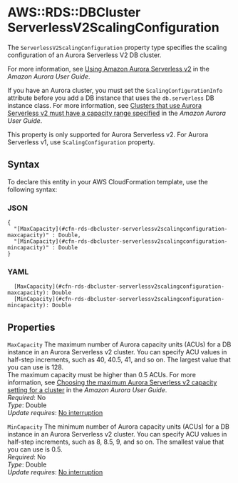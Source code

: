 # AWS::RDS::DBCluster ServerlessV2ScalingConfiguration<a name="aws-properties-rds-dbcluster-serverlessv2scalingconfiguration"></a>

The `ServerlessV2ScalingConfiguration` property type specifies the scaling configuration of an Aurora Serverless V2 DB cluster\.

For more information, see [Using Amazon Aurora Serverless v2](https://docs.aws.amazon.com/AmazonRDS/latest/AuroraUserGuide/aurora-serverless-v2.html) in the *Amazon Aurora User Guide*\.

If you have an Aurora cluster, you must set the `ScalingConfigurationInfo` attribute before you add a DB instance that uses the `db.serverless` DB instance class\. For more information, see [Clusters that use Aurora Serverless v2 must have a capacity range specified](https://docs.aws.amazon.com/AmazonRDS/latest/AuroraUserGuide/aurora-serverless-v2.requirements.html#aurora-serverless-v2.requirements.capacity-range) in the *Amazon Aurora User Guide*\.

This property is only supported for Aurora Serverless v2\. For Aurora Serverless v1, use `ScalingConfiguration` property\.

## Syntax<a name="aws-properties-rds-dbcluster-serverlessv2scalingconfiguration-syntax"></a>

To declare this entity in your AWS CloudFormation template, use the following syntax:

### JSON<a name="aws-properties-rds-dbcluster-serverlessv2scalingconfiguration-syntax.json"></a>

```
{
  "[MaxCapacity](#cfn-rds-dbcluster-serverlessv2scalingconfiguration-maxcapacity)" : Double,
  "[MinCapacity](#cfn-rds-dbcluster-serverlessv2scalingconfiguration-mincapacity)" : Double
}
```

### YAML<a name="aws-properties-rds-dbcluster-serverlessv2scalingconfiguration-syntax.yaml"></a>

```
  [MaxCapacity](#cfn-rds-dbcluster-serverlessv2scalingconfiguration-maxcapacity): Double
  [MinCapacity](#cfn-rds-dbcluster-serverlessv2scalingconfiguration-mincapacity): Double
```

## Properties<a name="aws-properties-rds-dbcluster-serverlessv2scalingconfiguration-properties"></a>

`MaxCapacity`  <a name="cfn-rds-dbcluster-serverlessv2scalingconfiguration-maxcapacity"></a>
The maximum number of Aurora capacity units \(ACUs\) for a DB instance in an Aurora Serverless v2 cluster\. You can specify ACU values in half\-step increments, such as 40, 40\.5, 41, and so on\. The largest value that you can use is 128\.  
The maximum capacity must be higher than 0\.5 ACUs\. For more information, see [ Choosing the maximum Aurora Serverless v2 capacity setting for a cluster](https://docs.aws.amazon.com/AmazonRDS/latest/AuroraUserGuide/aurora-serverless-v2.setting-capacity.html#aurora-serverless-v2.max_capacity_considerations) in the *Amazon Aurora User Guide*\.  
*Required*: No  
*Type*: Double  
*Update requires*: [No interruption](https://docs.aws.amazon.com/AWSCloudFormation/latest/UserGuide/using-cfn-updating-stacks-update-behaviors.html#update-no-interrupt)

`MinCapacity`  <a name="cfn-rds-dbcluster-serverlessv2scalingconfiguration-mincapacity"></a>
The minimum number of Aurora capacity units \(ACUs\) for a DB instance in an Aurora Serverless v2 cluster\. You can specify ACU values in half\-step increments, such as 8, 8\.5, 9, and so on\. The smallest value that you can use is 0\.5\.  
*Required*: No  
*Type*: Double  
*Update requires*: [No interruption](https://docs.aws.amazon.com/AWSCloudFormation/latest/UserGuide/using-cfn-updating-stacks-update-behaviors.html#update-no-interrupt)